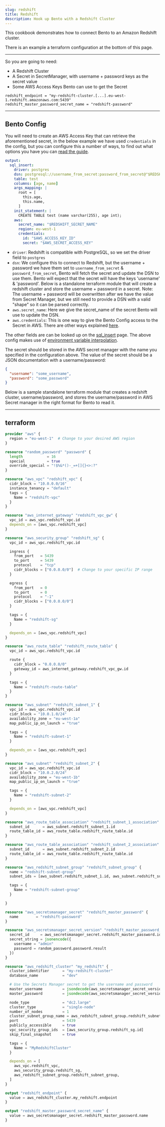 ```yaml
---
slug: redshift
title: Redshift
description: Hook up Bento with a Redshift Cluster
---
```


This cookbook demonstrates how to connect Bento to an Amazon Redshift cluster. 

There is an example a terraform configuration at the bottom of this page.

_______________________

So you are going to need: 
  - A Redshift Cluster
  - A Secret in SecretManager, with username + password keys as the secret value
  - Some AWS Access Keys Bento can use to get the Secret


```
redshift_endpoint = "my-redshift-cluster.[...].eu-west-1.redshift.amazonaws.com:5439"
redshift_master_password_secret_name = "redshift-password"
```

_______________________

## Bento Config

You will need to create an AWS Access Key that can retrieve the aforementioned secret, in the below example we have used `credentials` in the config, but you can configure this a number of ways, to find out what options you have you can [read the guide][credentials].

```yaml
output:
  sql_insert:
    driver: postgres 
    dsn: postgresql://username_from_secret:password_from_secret@"$REDSHIFT_ENDPOINT"/dev
    table: test
    columns: [age, name]
    args_mapping: |
      root = [
        this.age,
        this.name,
      ]
    init_statement: |
      CREATE TABLE test (name varchar(255), age int);
    aws:
      secret_name: "$REDSHIFT_SECRET_NAME"
      region: eu-west-1
      credentials:
        id: "$AWS_ACCESS_KEY_ID"
        secret: "$AWS_SECRET_ACCESS_KEY"
```

 - `driver`: Redshift is compatible with PostgreSQL, so we set the driver field to `postgres`
 - `dsn`: We configure this to connect to Redshift, but the username + password we have them set to `username_from_secret` & `password_from_secret`, Bento will fetch the secret and update the DSN to use them. Bento will expect that the secret will have the keys 'username' & 'password'. Below is a standalone terraform module that will create a redshift cluster and store the username + password in a secret. Note: The username + password will be overwritten after we have the value from Secret Manager, but we still need to provide a DSN with a valid "shape" so it can be parsed correctly. 
 - `aws.secret_name`: Here we give the secret_name of the secret Bento will use to update the DSN. 
 - `aws.credentials`: This is one way to give the Bento Config access to the Secret in AWS. There are other ways explained [here][credentials].

The other fields are can be looked up on the [sql_insert][credentials] page. The above config makes use of [environment variable interpolation][env_var_interpolation]. 

The secret should be stored in the AWS secret manager with the name you specified in the configuration above. The value of the secret should be a JSON documentation with a username/password:

```json
{
  "username": "some_username",
  "password": "some_password"
}
```

Below is a sample standalone terraform module that creates a redshift cluster, username/password, and stores the username/password in AWS Secret manager in the right format for Bento to read it.

_______________________
## terraform
```terraform 
provider "aws" {
  region = "eu-west-1"  # Change to your desired AWS region
}

resource "random_password" "password" {
  length           = 16
  special          = true
  override_special = "!$%&*()-_=+[]{}<>:?"
}

resource "aws_vpc" "redshift_vpc" {
  cidr_block = "10.0.0.0/16"
  instance_tenancy = "default"
  tags = {
    Name = "redshift-vpc"
  }
}

resource "aws_internet_gateway" "redshift_vpc_gw" {
  vpc_id = aws_vpc.redshift_vpc.id
  depends_on = [aws_vpc.redshift_vpc]
}

resource "aws_security_group" "redshift_sg" {
  vpc_id = aws_vpc.redshift_vpc.id

  ingress {
    from_port   = 5439
    to_port     = 5439
    protocol    = "tcp"
    cidr_blocks = ["0.0.0.0/0"]  # Change to your specific IP range
  }

  egress {
    from_port   = 0
    to_port     = 0
    protocol    = "-1"
    cidr_blocks = ["0.0.0.0/0"]
  }

  tags = {
    Name = "redshift-sg"
  }

  depends_on = [aws_vpc.redshift_vpc]
}

resource "aws_route_table" "redshift_route_table" {
  vpc_id = aws_vpc.redshift_vpc.id

  route {
    cidr_block = "0.0.0.0/0"
    gateway_id = aws_internet_gateway.redshift_vpc_gw.id
  }

  tags = {
    Name = "redshift-route-table"
  }
}

resource "aws_subnet" "redshift_subnet_1" {
  vpc_id = aws_vpc.redshift_vpc.id
  cidr_block = "10.0.1.0/24"
  availability_zone = "eu-west-1a"
  map_public_ip_on_launch = "true"

  tags = {
    Name = "redshift-subnet-1"
  }

  depends_on = [aws_vpc.redshift_vpc]
}

resource "aws_subnet" "redshift_subnet_2" {
  vpc_id = aws_vpc.redshift_vpc.id
  cidr_block = "10.0.2.0/24" 
  availability_zone = "eu-west-1b"
  map_public_ip_on_launch = "true"

  tags = {
    Name = "redshift-subnet-2"
  }

  depends_on = [aws_vpc.redshift_vpc]
}

resource "aws_route_table_association" "redshift_subnet_1_association" {
  subnet_id      = aws_subnet.redshift_subnet_1.id
  route_table_id = aws_route_table.redshift_route_table.id
}

resource "aws_route_table_association" "redshift_subnet_2_association" {
  subnet_id      = aws_subnet.redshift_subnet_2.id
  route_table_id = aws_route_table.redshift_route_table.id
}

resource "aws_redshift_subnet_group" "redshift_subnet_group" {
  name = "redshift-subnet-group"
  subnet_ids = [aws_subnet.redshift_subnet_1.id, aws_subnet.redshift_subnet_2.id]

  tags = {
    Name = "redshift-subnet-group"
  }

}

resource "aws_secretsmanager_secret" "redshift_master_password" {
  name        = "redshift-password"
}

resource "aws_secretsmanager_secret_version" "redshift_master_password_version" {
  secret_id     = aws_secretsmanager_secret.redshift_master_password.id
  secret_string = jsonencode({
    username = "admin"
    password = random_password.password.result
  })
}

resource "aws_redshift_cluster" "my_redshift" {
  cluster_identifier      = "my-redshift-cluster"
  database_name           = "dev"

  # Use the Secrets Manager secret to get the username and password
  master_username         = jsondecode(aws_secretsmanager_secret_version.redshift_master_password_version.secret_string)["username"]
  master_password         = jsondecode(aws_secretsmanager_secret_version.redshift_master_password_version.secret_string)["password"]

  node_type               = "dc2.large"
  cluster_type            = "single-node"
  number_of_nodes         = 1
  cluster_subnet_group_name = aws_redshift_subnet_group.redshift_subnet_group.id
  port                    = 5439
  publicly_accessible     = true
  vpc_security_group_ids  = [aws_security_group.redshift_sg.id]
  skip_final_snapshot     = true

  tags = {
    Name = "MyRedshiftCluster"
  }

  depends_on = [
    aws_vpc.redshift_vpc,
    aws_security_group.redshift_sg,
    aws_redshift_subnet_group.redshift_subnet_group,
  ]
}

output "redshift_endpoint" {
  value = aws_redshift_cluster.my_redshift.endpoint
}

output "redshift_master_password_secret_name" {
  value = aws_secretsmanager_secret.redshift_master_password.name
}
```

[terraform]: /docs/cookbooks/redshift#terraform
[credentials]: /docs/guides/cloud/aws
[sql_insert]: /docs/components/outputs/sql_insert
[env_var_interpolation]: /docs/configuration/interpolation